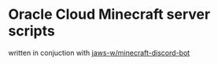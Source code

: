 # Oracle Cloud Minecraft server scripts

written in conjuction with [jaws-w/minecraft-discord-bot](https://github.com/jaws-w/minecraft-discord-bot)
